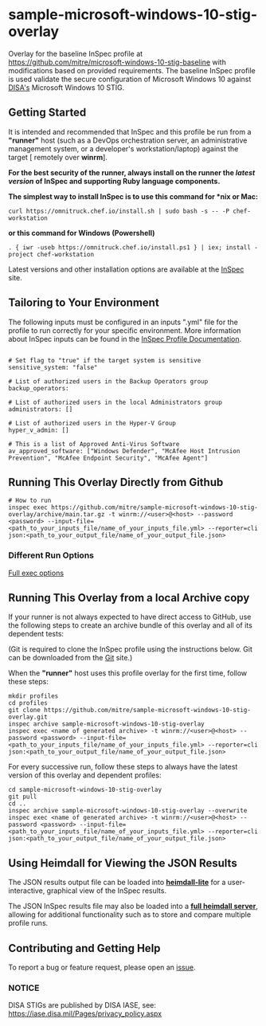 # sample-microsoft-windows-10-stig-overlay

Overlay for the baseline InSpec profile at https://github.com/mitre/microsoft-windows-10-stig-baseline with modifications based on provided requirements. The baseline InSpec profile is used validate the secure configuration of Microsoft Windows 10 against [DISA's](https://iase.disa.mil/stigs/Pages/index.aspx) Microsoft Windows 10 STIG.

## Getting Started  
It is intended and recommended that InSpec and this profile be run from a __"runner"__ host (such as a DevOps orchestration server, an administrative management system, or a developer's workstation/laptop) against the target [ remotely over __winrm__].

__For the best security of the runner, always install on the runner the _latest version_ of InSpec and supporting Ruby language components.__ 

__The simplest way to install InSpec is to use this command for *nix or Mac:__
```
curl https://omnitruck.chef.io/install.sh | sudo bash -s -- -P chef-workstation
```

__or this command for Windows (Powershell)__
```
. { iwr -useb https://omnitruck.chef.io/install.ps1 } | iex; install -project chef-workstation
```

Latest versions and other installation options are available at the [InSpec](http://inspec.io/) site.


## Tailoring to Your Environment
The following inputs must be configured in an inputs ".yml" file for the profile to run correctly for your specific environment. More information about InSpec inputs can be found in the [InSpec Profile Documentation](https://www.inspec.io/docs/reference/profiles/).

```

# Set flag to "true" if the target system is sensitive
sensitive_system: "false"

# List of authorized users in the Backup Operators group
backup_operators: 

# List of authorized users in the local Administrators group
administrators: []

# List of authorized users in the Hyper-V Group
hyper_v_admin: []

# This is a list of Approved Anti-Virus Software
av_approved_software: ["Windows Defender", "McAfee Host Intrusion Prevention", "McAfee Endpoint Security", "McAfee Agent"]

```

## Running This Overlay Directly from Github

```
# How to run
inspec exec https://github.com/mitre/sample-microsoft-windows-10-stig-overlay/archive/main.tar.gz -t winrm://<user>@<host> --password <password> --input-file=<path_to_your_inputs_file/name_of_your_inputs_file.yml> --reporter=cli json:<path_to_your_output_file/name_of_your_output_file.json>
```

### Different Run Options

  [Full exec options](https://docs.chef.io/inspec/cli/#options-3)

## Running This Overlay from a local Archive copy 

If your runner is not always expected to have direct access to GitHub, use the following steps to create an archive bundle of this overlay and all of its dependent tests:

(Git is required to clone the InSpec profile using the instructions below. Git can be downloaded from the [Git](https://git-scm.com/book/en/v2/Getting-Started-Installing-Git) site.)

When the __"runner"__ host uses this profile overlay for the first time, follow these steps: 

```
mkdir profiles
cd profiles
git clone https://github.com/mitre/sample-microsoft-windows-10-stig-overlay.git
inspec archive sample-microsoft-windows-10-stig-overlay
inspec exec <name of generated archive> -t winrm://<user>@<host> --password <password> --input-file=<path_to_your_inputs_file/name_of_your_inputs_file.yml> --reporter=cli json:<path_to_your_output_file/name_of_your_output_file.json>
```

For every successive run, follow these steps to always have the latest version of this overlay and dependent profiles:

```
cd sample-microsoft-windows-10-stig-overlay
git pull
cd ..
inspec archive sample-microsoft-windows-10-stig-overlay --overwrite
inspec exec <name of generated archive> -t winrm://<user>@<host> --password <password> --input-file=<path_to_your_inputs_file/name_of_your_inputs_file.yml> --reporter=cli json:<path_to_your_output_file/name_of_your_output_file.json>
```

## Using Heimdall for Viewing the JSON Results

The JSON results output file can be loaded into __[heimdall-lite](https://heimdall-lite.mitre.org/)__ for a user-interactive, graphical view of the InSpec results. 

The JSON InSpec results file may also be loaded into a __[full heimdall server](https://github.com/mitre/heimdall)__, allowing for additional functionality such as to store and compare multiple profile runs.



## Contributing and Getting Help
To report a bug or feature request, please open an [issue](https://github.com/mitre/sample-microsoft-windows-10-stig-overlay/issues/new).

### NOTICE 

DISA STIGs are published by DISA IASE, see: https://iase.disa.mil/Pages/privacy_policy.aspx
